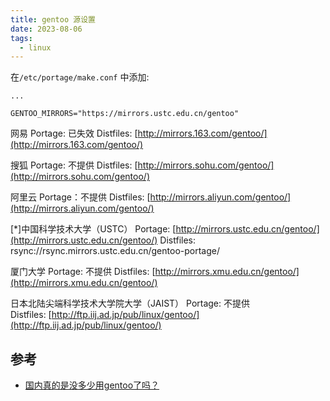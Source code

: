 ```yaml
---
title: gentoo 源设置
date: 2023-08-06
tags:
  - linux
---
```


在`/etc/portage/make.conf` 中添加:
```
...

GENTOO_MIRRORS="https://mirrors.ustc.edu.cn/gentoo"

```


网易
	Portage: 已失效
	Distfiles: [http://mirrors.163.com/gentoo/](http://mirrors.163.com/gentoo/)

搜狐
	Portage: 不提供
	Distfiles: [http://mirrors.sohu.com/gentoo/](http://mirrors.sohu.com/gentoo/)

阿里云
	Portage：不提供
	Distfiles: [http://mirrors.aliyun.com/gentoo/](http://mirrors.aliyun.com/gentoo/)

[*]中国科学技术大学（USTC）
	Portage: [http://mirrors.ustc.edu.cn/gentoo/](http://mirrors.ustc.edu.cn/gentoo/)
	Distfiles: rsync://rsync.mirrors.ustc.edu.cn/gentoo-portage/

厦门大学
	Portage: 不提供
	Distfiles: [http://mirrors.xmu.edu.cn/gentoo/](http://mirrors.xmu.edu.cn/gentoo/)

日本北陆尖端科学技术大学院大学（JAIST）
	Portage: 不提供
	Distfiles: [http://ftp.iij.ad.jp/pub/linux/gentoo/](http://ftp.iij.ad.jp/pub/linux/gentoo/)

## 参考

- [国内真的是没多少用gentoo了吗？](https://bbs.archlinuxcn.org/viewtopic.php?id=4479)
